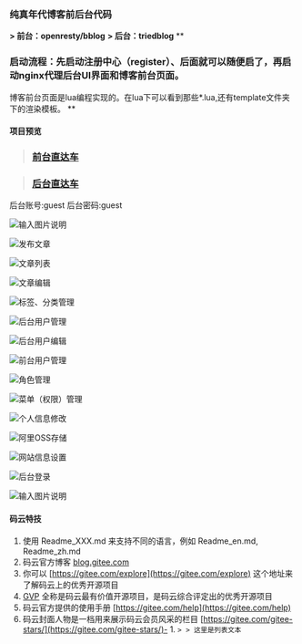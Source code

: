 ### 纯真年代博客前后台代码

 **> 前台：openresty/bblog** 
 **> 后台：triedblog** 
 **

### 启动流程：先启动注册中心（register）、后面就可以随便启了，再启动nginx代理后台UI界面和博客前台页面。
博客前台页面是lua编程实现的。在lua下可以看到那些*.lua,还有template文件夹下的渲染模板。
** 

#### 项目预览

> ### [前台直达车](http://www.bblog.vip)


> ### [后台直达车](http://www.bblog.vip/admin/login.html)

后台账号:guest
后台密码:guest

![输入图片说明](https://images.gitee.com/uploads/images/2018/0925/224311_21e122ec_1559021.png "]Z112~7D]AB2O%)[YNS0R20.png")


![发布文章](https://images.gitee.com/uploads/images/2018/0925/164431_46fd6b18_1559021.png "FireShot Capture 5 - 纯真年代-后台管理系统 - http___www.bblog.vip_admin_index.html.png")

![文章列表](https://images.gitee.com/uploads/images/2018/0925/164457_3715c54e_1559021.png "FireShot Capture 6 - 纯真年代-后台管理系统 - http___www.bblog.vip_admin_index.html.png")

![文章编辑](https://images.gitee.com/uploads/images/2018/0925/164518_9b4b7dfb_1559021.png "FireShot Capture 7 - 纯真年代-后台管理系统 - http___www.bblog.vip_admin_index.html.png")

![标签、分类管理](https://images.gitee.com/uploads/images/2018/0925/164533_441b6e71_1559021.png "FireShot Capture 8 - 纯真年代-后台管理系统 - http___www.bblog.vip_admin_index.html.png")

![后台用户管理](https://images.gitee.com/uploads/images/2018/0925/164604_00624954_1559021.png "FireShot Capture 9 - 纯真年代-后台管理系统 - http___www.bblog.vip_admin_index.html.png")

![后台用户编辑](https://images.gitee.com/uploads/images/2018/0925/164618_cf4d9124_1559021.png "FireShot Capture 10 - 纯真年代-后台管理系统 - http___www.bblog.vip_admin_index.html.png")

![前台用户管理](https://images.gitee.com/uploads/images/2018/0925/164654_d185d5a1_1559021.png "FireShot Capture 11 - 纯真年代-后台管理系统 - http___www.bblog.vip_admin_index.html.png")

![角色管理](https://images.gitee.com/uploads/images/2018/0925/164840_0c53ade2_1559021.png "FireShot Capture 12 - 纯真年代-后台管理系统 - http___www.bblog.vip_admin_index.html.png")

![菜单（权限）管理](https://images.gitee.com/uploads/images/2018/0925/164853_690abaef_1559021.png "FireShot Capture 13 - 纯真年代-后台管理系统 - http___www.bblog.vip_admin_index.html.png")

![个人信息修改](https://images.gitee.com/uploads/images/2018/0925/164912_b4922ea2_1559021.png "FireShot Capture 14 - 纯真年代-后台管理系统 - http___www.bblog.vip_admin_index.html.png")

![阿里OSS存储](https://images.gitee.com/uploads/images/2018/0925/164924_0dc02525_1559021.png "FireShot Capture 15 - 纯真年代-后台管理系统 - http___www.bblog.vip_admin_index.html.png")

![网站信息设置](https://images.gitee.com/uploads/images/2018/0925/164942_5f34c0a9_1559021.png "FireShot Capture 16 - 纯真年代-后台管理系统 - http___www.bblog.vip_admin_index.html.png")

![后台登录](https://images.gitee.com/uploads/images/2018/0925/164958_dc565d88_1559021.png "FireShot Capture 17 - 偶尔有点困-后台登录 - http___www.bblog.vip_admin_login.html.png")

![输入图片说明](https://images.gitee.com/uploads/images/2018/0925/171918_8e58f0d7_1559021.png "FireShot Capture 18 - 纯真年代-个人博客 - http___www.bblog.vip_.png")


#### 码云特技

1. 使用 Readme\_XXX.md 来支持不同的语言，例如 Readme\_en.md, Readme\_zh.md
2. 码云官方博客 [blog.gitee.com](https://blog.gitee.com)
3. 你可以 [https://gitee.com/explore](https://gitee.com/explore) 这个地址来了解码云上的优秀开源项目
4. [GVP](https://gitee.com/gvp) 全称是码云最有价值开源项目，是码云综合评定出的优秀开源项目
5. 码云官方提供的使用手册 [https://gitee.com/help](https://gitee.com/help)
6. 码云封面人物是一档用来展示码云会员风采的栏目 [https://gitee.com/gitee-stars/](https://gitee.com/gitee-stars/)- 1. `> > 这里是列表文本`